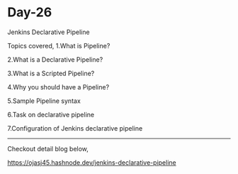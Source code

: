 
# Day-26

Jenkins Declarative Pipeline

Topics covered,
1.What is Pipeline?

2.What is a Declarative Pipeline?

3.What is a Scripted Pipeline?

4.Why you should have a Pipeline?

5.Sample Pipeline syntax

6.Task on declarative pipeline

7.Configuration of Jenkins declarative pipeline

------------

Checkout detail blog below,

https://ojasj45.hashnode.dev/jenkins-declarative-pipeline